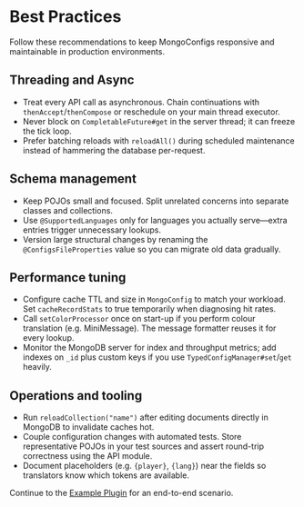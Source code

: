﻿# Best Practices

Follow these recommendations to keep MongoConfigs responsive and maintainable in production environments.

## Threading and Async

- Treat every API call as asynchronous. Chain continuations with `thenAccept`/`thenCompose` or reschedule on your main thread executor.
- Never block on `CompletableFuture#get` in the server thread; it can freeze the tick loop.
- Prefer batching reloads with `reloadAll()` during scheduled maintenance instead of hammering the database per-request.

## Schema management

- Keep POJOs small and focused. Split unrelated concerns into separate classes and collections.
- Use `@SupportedLanguages` only for languages you actually serve—extra entries trigger unnecessary lookups.
- Version large structural changes by renaming the `@ConfigsFileProperties` value so you can migrate old data gradually.

## Performance tuning

- Configure cache TTL and size in `MongoConfig` to match your workload. Set `cacheRecordStats` to true temporarily when diagnosing hit rates.
- Call `setColorProcessor` once on start-up if you perform colour translation (e.g. MiniMessage). The message formatter reuses it for every lookup.
- Monitor the MongoDB server for index and throughput metrics; add indexes on `_id` plus custom keys if you use `TypedConfigManager#set`/`get` heavily.

## Operations and tooling

- Run `reloadCollection("name")` after editing documents directly in MongoDB to invalidate caches hot.
- Couple configuration changes with automated tests. Store representative POJOs in your test sources and assert round-trip correctness using the API module.
- Document placeholders (e.g. `{player}`, `{lang}`) near the fields so translators know which tokens are available.

Continue to the [Example Plugin](Example-Plugin) for an end-to-end scenario.
